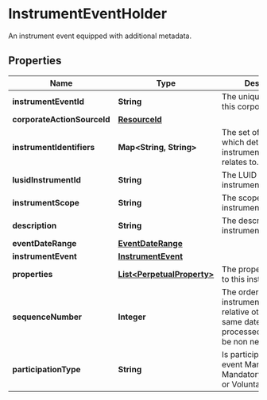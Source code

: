 

# InstrumentEventHolder

An instrument event equipped with additional metadata.

## Properties

| Name | Type | Description | Notes |
|------------ | ------------- | ------------- | -------------|
|**instrumentEventId** | **String** | The unique identifier of this corporate action. |  |
|**corporateActionSourceId** | [**ResourceId**](ResourceId.md) |  |  [optional] |
|**instrumentIdentifiers** | **Map&lt;String, String&gt;** | The set of identifiers which determine the instrument this event relates to. |  |
|**lusidInstrumentId** | **String** | The LUID for the instrument. |  |
|**instrumentScope** | **String** | The scope of the instrument. |  |
|**description** | **String** | The description of the instrument event. |  |
|**eventDateRange** | [**EventDateRange**](EventDateRange.md) |  |  |
|**instrumentEvent** | [**InstrumentEvent**](InstrumentEvent.md) |  |  |
|**properties** | [**List&lt;PerpetualProperty&gt;**](PerpetualProperty.md) | The properties attached to this instrument event. |  [optional] |
|**sequenceNumber** | **Integer** | The order of the instrument event relative others on the same date (0 being processed first). Must be non negative. |  [optional] |
|**participationType** | **String** | Is participation in this event Mandatory, MandatoryWithChoices, or Voluntary. |  [optional] |



